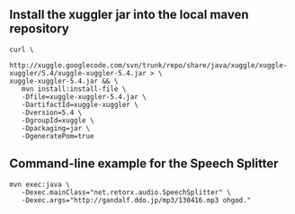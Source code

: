 Install the xuggler jar into the local maven repository
-------------------------------------------------------
```
curl \
   http://xuggle.googlecode.com/svn/trunk/repo/share/java/xuggle/xuggle-xuggler/5.4/xuggle-xuggler-5.4.jar > \
xuggle-xuggler-5.4.jar && \
   mvn install:install-file \
   -Dfile=xuggle-xuggler-5.4.jar \
   -DartifactId=xuggle-xuggler \
   -Dversion=5.4 \
   -DgroupId=xuggle \
   -Dpackaging=jar \
   -DgeneratePom=true
```


Command-line example for the Speech Splitter
--------------------------------------------
```
mvn exec:java \
   -Dexec.mainClass="net.retorx.audio.SpeechSplitter" \
   -Dexec.args="http://gandalf.ddo.jp/mp3/130416.mp3 ohgod."
```
